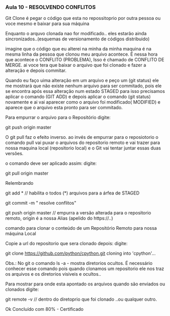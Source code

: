 ### Aula 10 - RESOLVENDO CONFLITOS

Git Clone é pegar o código que esta no repossitoprio por outra pessoa ou voce mesmo e baixar para sua máquina

Enquanto o arquvo clonada nao for modificado.. eles estarão ainda sincronizados..(esquemas de versionamento de códigos distribuido)

imagine que o código que eu alterei na minha da minha maquina é na mesma linha da pessoa que clonou meu arquivo acontece. É nessa
hora que acontece o CONFLITO (PROBLEMA), Isso é chamado de  CONFLITO DE MERGE. ai voce tera que baixar o arquivo que foi clonado
e fazer a alteração e depois commitar.

Quando eu faço uima alteração em um arquivo e peço um (git status) ele me mostrará que não existe nenhum arquivo para ser commitado, pois ele se encontra após essa alteração num estado STAGED para isso precisamos aplicar o comando (GIT ADD) e depois
aplicar o comando (git status) novamente e ai vai aparecer como o arquivo foi modificado( MODIFIED) e aparece que o arquivo
esta pronto para ser commitado.

Para empurrar o arquivo para o Repositório digite:


git push origin master <enter>



O git pull faz o efeito inverso. ao invés de empurrar para o reposiotorio o comando pull vai puxar o arquivos do repositorio remoto e vai trazer para nossa maquina local (repositorio local)
 e o Git vai tentar juntar essas duas versões.


o comando deve ser aplicado assim:
digite:

git pull origin master <enter>



Relembrando 

git add * <enter>	// habilita o todos (*) arquivos para a árfea de STAGED


git commit -m " resolve conflitos" <enter>



git push origin master <enter> 	// empurra a versão alterada para o repositorio remoto, origin é a nossa Alias (apelido do https://..)



comando para clonar o conteúdo de um Repositório Remoto para nossa máquina Local

Copie a url do repositorio que sera clonado depois:
digite:

git clone https://github.com/python/cpython.git <enter>
cloning into 'cpython'...

Obs.: No git o comando ls -a - mostra diretorios ocultos. É necessário conhecer esse comando pois quando clonamos um repositorio
ele nos traz os arquivos e os diretorios visiveis e ocultos..


Para mostrar para onde esta apontado os arquivos quando são enviados ou clonados digite:

git remote -v <enter>		// dentro do diretoprio que foi clonado ..ou qualquer outro.


Ok Concluído com 80% - Certificado